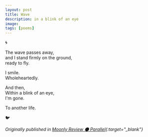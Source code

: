 ```yaml
---
layout: post
title: Wave
description: in a blink of an eye
image: 
tags: [poems]
---
```


🌀<br>

The wave passes away,<br>
and I stand firmly on the ground,<br>
ready to fly.<br>

I smile.<br>
Wholeheartedly.<br>

And then, <br>
Within a blink of an eye,<br> 
I'm gone.<br>

To another life.<br>

🐦

*Originally published in [Moonly Review 🌑 Parallel](https://michalkorzonek.substack.com/p/moonly-review-parallel){:target="_blank"}*